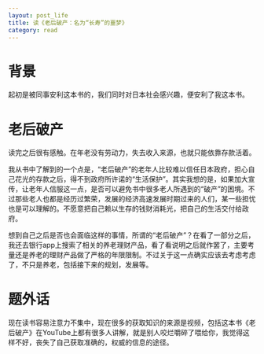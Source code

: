 ```yaml
---
layout: post_life
title: 读《老后破产：名为“长寿”的噩梦》
category: read
---
```


# 背景

起初是被同事安利这本书的，我们同时对日本社会感兴趣，便安利了我这本书。

# 老后破产

读完之后很有感触。在年老没有劳动力，失去收入来源，也就只能依靠存款活着。

我从书中了解到的一个点是，“老后破产”的老年人比较难以信任日本政府，担心自己花光的存款之后，得不到政府所许诺的“生活保护”。其实我想的是，如果加大宣传，让老年人信服这一点，是否可以避免书中很多老人所遇到的“破产”的困境。不过那些老人也都是经历过繁荣，发展的经济高速发展时期过来的人们，某一些担忧也是可以理解的。不愿意把自己赖以生存的钱财消耗光，把自己的生活交付给政府。

想到自己之后是否也会面临这样的事情，所谓的“老后破产”？在看了一部分之后，我还去银行app上搜索了相关的养老理财产品，看了看说明之后就作罢了，主要考量还是养老的理财产品做了严格的年限限制。不过关于这一点确实应该去考虑考虑了，不只是养老，包括接下来的规划，发展等。

# 题外话

现在读书容易注意力不集中，现在很多的获取知识的来源是视频，包括这本书《老后破产》在YouTube上都有很多人讲解，就是别人咬烂嚼碎了喂给你，我觉得这样不好，丧失了自己获取准确的，权威的信息的途径。
